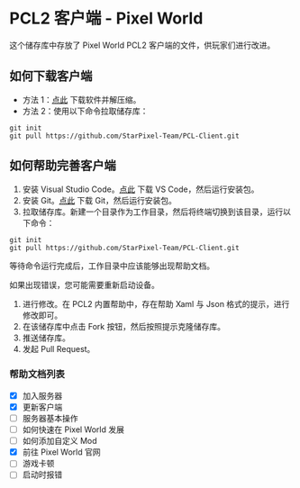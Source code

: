 # PCL2 客户端 - Pixel World
这个储存库中存放了 Pixel World PCL2 客户端的文件，供玩家们进行改进。

<!--注意： **启动游戏前，请先在版本设置中补全文件！**
暂时没有发现因为不补全文件发生的惨案，先不加这句话……-->

## 如何下载客户端
- 方法 1：[点此](https://github.com/StarPixel-Team/PCL-Client/archive/refs/heads/master.zip) 下载软件并解压缩。
- 方法 2：使用以下命令拉取储存库：
```
git init
git pull https://github.com/StarPixel-Team/PCL-Client.git
```

## 如何帮助完善客户端
1. 安装 Visual Studio Code。[点此](https://code.visualstudio.com) 下载 VS Code，然后运行安装包。
2. 安装 Git。[点此](https://git-scm.com) 下载 Git，然后运行安装包。
3. 拉取储存库。新建一个目录作为工作目录，然后将终端切换到该目录，运行以下命令：
```
git init
git pull https://github.com/StarPixel-Team/PCL-Client.git
```
等待命令运行完成后，工作目录中应该能够出现帮助文档。

如果出现错误，您可能需要重新启动设备。
1. 进行修改。在 PCL2 内置帮助中，存在帮助 Xaml 与 Json 格式的提示，进行修改即可。
2. 在该储存库中点击 Fork 按钮，然后按照提示克隆储存库。
3. 推送储存库。
4. 发起 Pull Request。

### 帮助文档列表
- [X] 加入服务器
- [X] 更新客户端
- [ ] 服务器基本操作
- [ ] 如何快速在 Pixel World 发展
- [ ] 如何添加自定义 Mod
- [x] 前往 Pixel World 官网
- [ ] 游戏卡顿
- [ ] 启动时报错
